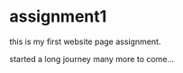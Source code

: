 # assignment1 

this is my first website page assignment.

started a long journey many more to come...
